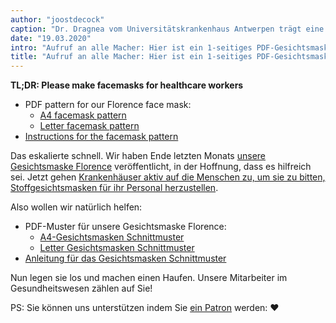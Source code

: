 ```yaml
---
author: "joostdecock"
caption: "Dr. Dragnea vom Universitätskrankenhaus Antwerpen trägt eine Gesichtsmaske aus Florenz"
date: "19.03.2020"
intro: "Aufruf an alle Macher: Hier ist ein 1-seitiges PDF-Gesichtsmasken-Muster; Jetzt gehen Sie und machen Sie welche und helfen Sie, dieses Ding zu schlagen"
title: "Aufruf an alle Macher: Hier ist ein 1-seitiges PDF-Gesichtsmasken-Muster; Jetzt gehen Sie und machen Sie welche und helfen Sie, dieses Ding zu schlagen"
---
```



<Note>

**TL;DR: Please make facemasks for healthcare workers**


 - PDF pattern for our Florence face mask:
   - [A4 facemask pattern](/florence-facemask-freesewing.org.a4.pdf)
   - [Letter facemask pattern](/florence-facemask-freesewing.org.letter.pdf)
 - [Instructions for the facemask pattern](/docs/designs/florence/instructions/)

</Note>

<YouTube id='VcQ69_ANsRA' />

Das eskalierte schnell. Wir haben Ende letzten Monats [unsere Gesichtsmaske Florence](/designs/florence/) veröffentlicht, in der Hoffnung, dass es hilfreich sei. Jetzt gehen [Krankenhäuser aktiv auf die Menschen zu, um sie zu bitten, Stoffgesichtsmasken für ihr Personal herzustellen](https://www.uza.be/mondmaskers).

Also wollen wir natürlich helfen:

 - PDF-Muster für unsere Gesichtsmaske Florence:
   - [A4-Gesichtsmasken Schnittmuster](/florence-facemask-freesewing.org.a4.pdf)
   - [Letter Gesichtsmasken Schnittmuster](/florence-facemask-freesewing.org.letter.pdf)
 - [Anleitung für das Gesichtsmasken Schnittmuster](/docs/designs/florence/instructions/)

Nun legen sie los und machen einen Haufen. Unsere Mitarbeiter im Gesundheitswesen zählen auf Sie!

<Note>

PS: Sie können uns unterstützen indem Sie [ein Patron](/patrons/join/) werden: ❤️
</Note>

